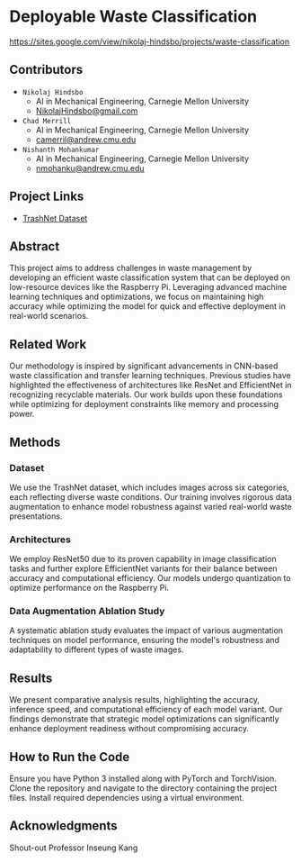# Deployable Waste Classification

https://sites.google.com/view/nikolaj-hindsbo/projects/waste-classification

## Contributors
- `Nikolaj Hindsbo`
  - AI in Mechanical Engineering, Carnegie Mellon University
  - NikolajHindsbo@gmail.com
- `Chad Merrill`
  - AI in Mechanical Engineering, Carnegie Mellon University
  - camerril@andrew.cmu.edu
- `Nishanth Mohankumar`
  - AI in Mechanical Engineering, Carnegie Mellon University
  - nmohanku@andrew.cmu.edu


## Project Links
- [TrashNet Dataset](https://github.com/garythung/trashnet/tree/master)

## Abstract
This project aims to address challenges in waste management by developing an efficient waste classification system that can be deployed on low-resource devices like the Raspberry Pi. Leveraging advanced machine learning techniques and optimizations, we focus on maintaining high accuracy while optimizing the model for quick and effective deployment in real-world scenarios.

## Related Work
Our methodology is inspired by significant advancements in CNN-based waste classification and transfer learning techniques. Previous studies have highlighted the effectiveness of architectures like ResNet and EfficientNet in recognizing recyclable materials. Our work builds upon these foundations while optimizing for deployment constraints like memory and processing power.

## Methods
### Dataset
We use the TrashNet dataset, which includes images across six categories, each reflecting diverse waste conditions. Our training involves rigorous data augmentation to enhance model robustness against varied real-world waste presentations.

### Architectures
We employ ResNet50 due to its proven capability in image classification tasks and further explore EfficientNet variants for their balance between accuracy and computational efficiency. Our models undergo quantization to optimize performance on the Raspberry Pi.

### Data Augmentation Ablation Study
A systematic ablation study evaluates the impact of various augmentation techniques on model performance, ensuring the model's robustness and adaptability to different types of waste images.

## Results
We present comparative analysis results, highlighting the accuracy, inference speed, and computational efficiency of each model variant. Our findings demonstrate that strategic model optimizations can significantly enhance deployment readiness without compromising accuracy.

## How to Run the Code
Ensure you have Python 3 installed along with PyTorch and TorchVision. Clone the repository and navigate to the directory containing the project files. Install required dependencies using a virtual environment.

## Acknowledgments
Shout-out Professor Inseung Kang
